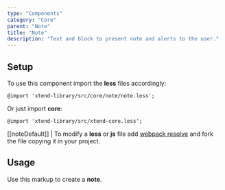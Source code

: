 ```yaml
---
type: "Components"
category: "Core"
parent: "Note"
title: "Note"
description: "Text and block to present note and alerts to the user."
---
```


## Setup

To use this component import the **less** files accordingly:

```less
@import 'xtend-library/src/core/note/note.less';
```

Or just import **core**:

```less
@import 'xtend-library/src/xtend-core.less';
```

[[noteDefault]]
| To modify a **less** or **js** file add [webpack resolve](/introduction/setup#usage-webpack) and fork the file copying it in your project.

## Usage

Use this markup to create a **note**.

<script type="text/plain" class="language-markup">
  <div class="note note-default">
    <!-- content -->
  </div>
</script>
